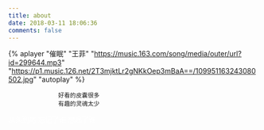 ```yaml
---
title: about
date: 2018-03-11 18:06:36
comments: false
---
```

{% aplayer "催眠" "王菲" "https://music.163.com/song/media/outer/url?id=299644.mp3" "https://p1.music.126.net/2T3mjktLr2gNKkOep3mBaA==/109951163243080502.jpg" "autoplay" %}

                  好看的皮囊很多
                  有趣的灵魂太少


<font color=#ffffff>从头到尾 忘记了谁 想起了谁</font>